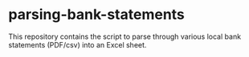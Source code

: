 # parsing-bank-statements
This repository contains the script to parse through various local bank statements (PDF/csv) into an Excel sheet.
